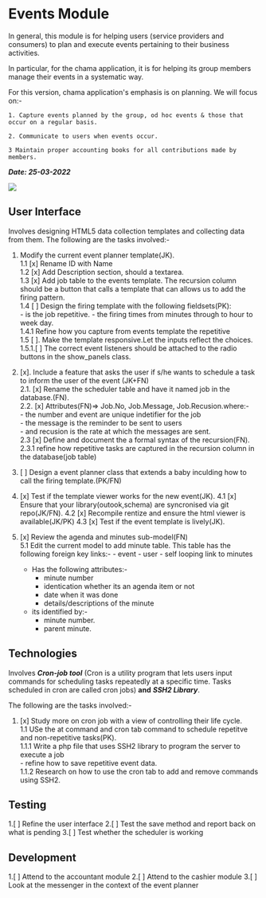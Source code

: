 # Events Module

In general, this module is for helping users (service providers and consumers) to plan and execute events pertaining to their business activities.

In particular, for the chama application, it is for helping its group members manage their events in a systematic way.

For this version, chama application's emphasis is on planning. We will focus on:- 

    1. Capture events planned by the group, od hoc events & those that occur on a regular basis.

    2. Communicate to users when events occur. 

    3 Maintain proper accounting books for all contributions made by members.

***Date: 25-03-2022***

![](events.svg)

## User Interface

Involves designing HTML5 data collection templates and collecting data from them. The following are the tasks involved:-

1. Modify the current event planner template(JK).  
    1.1 [x] Rename ID with Name  
    1.2 [x] Add Description section, should a textarea.  
    1.3 [x] Add job table to the events template. The recursion column should be a button that calls a template that can allows us to add the firing pattern.  
    1.4 [ ] Design the firing template with the following fieldsets(PK):  
        - is the job repetitive.
        - the firing times from minutes through to hour to week day.  
        1.4.1 Refine how you capture from events template the repetitive  
    1.5 [ ]. Make the template responsive.Let the inputs reflect the choices.
        1.5.1.[ ] The correct event listeners should be attached to the radio buttons
                   in the show_panels class.

2. [x]. Include a feature that asks the user if s/he wants to schedule a task to inform the user of the event (JK+FN)  
            2.1. [x] Rename the scheduler table and have it named job in the database.(FN).  
            2.2. [x] Attributes(FN)=> Job.No, Job.Message, Job.Recusion.where:-  
              - the number and event are unique indetifier for the job  
              - the message is the reminder to be sent to users  
              - and recusion is the rate at which the messages are sent.  
             2.3 [x] Define and document the a formal syntax of the recursion(FN).  
                2.3.1 refine how repetitive tasks are captured in the recursion column in the database(job table)  

3. [ ] Design a event planner class that extends a baby inculding how to call the firing template.(PK/FN)

4. [x] Test if the template viewer works for the new event(JK).
    4.1 [x] Ensure that your library(outook,schema) are syncronised via git repo(JK/FN).
    4.2 [x] Recompile rentize and ensure the html viewer is available(JK/PK)
    4.3 [x] Test if the event template is lively(JK).  
5. [x] Review the agenda and minutes sub-model(FN)  
    5.1 Edit the current model to add minute table. This table has the following foreign key links:-
        - event 
        - user
        - self looping link to minutes  
    - Has the following attributes:-    
        - minute number
        - identication whether its an agenda item or not
        - date when it was done
        - details/descriptions of the minute      
    - its identified by:-
        - minute number.
        - parent minute. 

## Technologies

Involves ***Cron-job tool*** (Cron is a utility program that lets users input commands for scheduling tasks repeatedly at a specific time. Tasks scheduled in cron are called cron jobs) **and** ***SSH2 Library***.

The following are the tasks involved:-

1. [x] Study more on cron job with a view of controlling their life cycle.  
    1.1 USe the at command and cron tab command to schedule repetitve and non-repetitive tasks(PK).  
        1.1.1 Write a php file that uses SSH2 library to program the server to execute a job  
            - refine how to save repetitive event data.  
        1.1.2 Research on how to use the cron tab to add and remove commands using SSH2.

## Testing

1.[ ] Refine the user interface
2.[ ] Test the save method and report back on what is pending
3.[ ] Test whether the scheduler is working

## Development

1.[ ] Attend to the accountant module
2.[ ] Attend to the cashier module
3.[ ] Look at the messenger in the context of the event planner